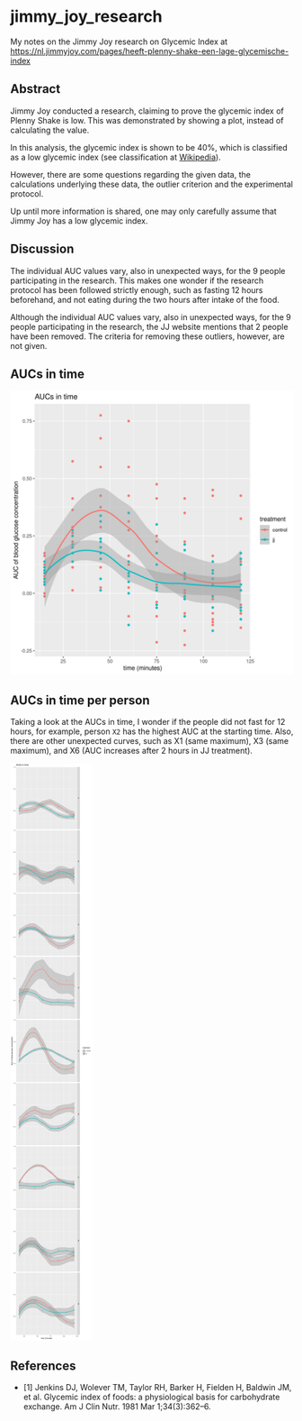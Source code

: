 # jimmy_joy_research

My notes on the Jimmy Joy research on Glycemic Index 
at https://nl.jimmyjoy.com/pages/heeft-plenny-shake-een-lage-glycemische-index

## Abstract

Jimmy Joy conducted a research, claiming to prove the glycemic
index of Plenny Shake is low. This was demonstrated by showing a plot,
instead of calculating the value.

In this analysis, the glycemic index is shown to be 40%, which
is classified as a low glycemic index (see
classification at [Wikipedia](https://en.wikipedia.org/wiki/Glycemic_index#Grouping)). 

However, there are some questions
regarding the given data, the calculations underlying these data,
the outlier criterion and the experimental protocol.

Up until more information is shared, one may only carefully assume that
Jimmy Joy has a low glycemic index.

## Discussion

The individual AUC values vary, also in unexpected ways, 
for the 9 people participating
in the research. This makes one wonder if the research protocol has been
followed strictly enough, such as fasting 12 hours beforehand, and
not eating during the two hours after intake of the food.

Although the individual AUC values vary, also in unexpected ways, 
for the 9 people participating in the research, the JJ website
mentions that 2 people have been removed. The criteria for removing
these outliers, however, are not given.

## AUCs in time

![](aucs_in_time.png)

## AUCs in time per person

Taking a look at the AUCs in time, I wonder if the people did not fast for 12 hours,
for example, person `X2` has the highest AUC at the starting time. 
Also, there are other unexpected curves, such as X1 (same maximum), 
X3 (same maximum), and X6 (AUC increases after 2 hours in JJ treatment).

![](aucs_in_time_pp.png)

## References

 * [1]  Jenkins DJ, Wolever TM, Taylor RH, Barker H, Fielden H, Baldwin JM, et al. Glycemic index of foods: a physiological basis for carbohydrate exchange. Am J Clin Nutr. 1981 Mar 1;34(3):362–6.

